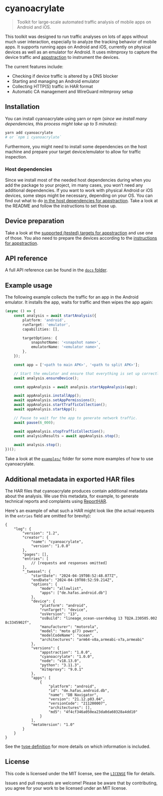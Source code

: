 # cyanoacrylate

> Toolkit for large-scale automated traffic analysis of mobile apps on Android and iOS.

This toolkit was designed to run traffic analyses on lots of apps without much user interaction, especially to analyze the tracking behavior of mobile apps. It supports running apps on Android and iOS, currently on physical devices as well as an emulator for Android. It uses mitmproxy to capture the device traffic and [appstraction](https://github.com/tweaselORG/appstraction) to instrument the devices.  

The current features include:

- Checking if device traffic is altered by a DNS blocker
- Starting and managing an Android emulator
- Collecting HTTP(S) traffic in HAR format
- Automatic CA management and WireGuard mitmproxy setup

## Installation  

You can install cyanoacrylate using yarn or npm (*since we install many dependencies, this process might take up to 5 minutes*):

```sh
yarn add cyanoacrylate
# or `npm i cyanoacrylate`
```

Furthermore, you might need to install some dependencies on the host machine and prepare your target device/emulator to allow for traffic inspection.

### Host dependencies

Since we install most of the needed host dependencies during when you add the package to your project, im many cases, you won’t need any additional dependencies. If you want to work with physical Android or iOS devices, some steps might be necessary, depending on your OS. You can find out what to do [in the host dependencies for appstraction](https://github.com/tweaselORG/appstraction#host-dependencies-for-android). Take a look at the README and follow the instructions to set those up.

## Device preparation

Take a look at the [supported (tested) targets for appstraction](https://github.com/tweaselORG/appstraction#supported-targets) and use one of those. You also need to prepare the devices according to the [instructions for appstraction](https://github.com/tweaselORG/appstraction#device-preparation).

## API reference

A full API reference can be found in the [`docs` folder](/docs/README.md).

## Example usage

The following example collects the traffic for an app in the Android emulator. It installs the app, waits for traffic and then wipes the app again:

```ts
(async () => {
    const analysis = await startAnalysis({
        platform: 'android',
        runTarget: 'emulator',
        capabilities: [],

        targetOptions: {
            snapshotName: '<snapshot name>',
            emulatorName: '<emulator name>',
        },
    });

    const app = ['<path to main APK>', '<path to split APK>'];

    // Start the emulator and ensure that everything is set up correctly.
    await analysis.ensureDevice();

    const appAnalysis = await analysis.startAppAnalysis(app);

    await appAnalysis.installApp();
    await appAnalysis.setAppPermissions();
    await appAnalysis.startTrafficCollection();
    await appAnalysis.startApp();

    // Pause to wait for the app to generate network traffic.
    await pause(6_000);

    await appAnalysis.stopTrafficCollection();
    const analysisResults = await appAnalysis.stop();
    
    await analysis.stop();
})();
```

Take a look at the [`examples/`](examples) folder for some more examples of how to use cyanoacrylate.

## Additional metadata in exported HAR files

The HAR files that cyanoacrylate produces contain additional metadata about the analysis. We use this metadata, for example, to generate technical reports and complaints using [ReportHAR](https://github.com/tweaselORG/ReportHAR).

Here's an example of what such a HAR might look like (the actual requests in the `entries` field are omitted for brevity):

```json5
{
    "log": {
        "version": "1.2",
        "creator": {
            "name": "cyanoacrylate",
            "version": "1.0.0"
        },
        "pages": [],
        "entries": [
            // [requests and responses omitted]
        ],
        "_tweasel": {
            "startDate": "2024-04-19T08:52:48.077Z",
            "endDate": "2024-04-19T08:52:59.214Z",
            "options": {
                "mode": "allowlist",
                "apps": ["de.hafas.android.db"]
            },
            "device": {
                "platform": "android",
                "runTarget": "device",
                "osVersion": "13",
                "osBuild": "lineage_ocean-userdebug 13 TQ2A.230505.002 8c3345902f",
                "manufacturer": "motorola",
                "model": "moto g(7) power",
                "modelCodeName": "ocean",
                "architectures": "arm64-v8a,armeabi-v7a,armeabi"
            },
            "versions": {
                "appstraction": "1.0.0",
                "cyanoacrylate": "1.0.0",
                "node": "v18.13.0",
                "python": "3.11.3",
                "mitmproxy": "9.0.1"
            },
            "apps": [
                {
                    "platform": "android",
                    "id": "de.hafas.android.db",
                    "name": "DB Navigator",
                    "version": "21.12.p03.04",
                    "versionCode": "211200007",
                    "architectures": [],
                    "md5": "4f4cf346a050ea23da0da60328a4dd10"
                }
            ],
            "metaVersion": "1.0"
        }
    }
}
```

See the [type definition](docs/README.md#tweaselharmetav1) for more details on which information is included.

## License

This code is licensed under the MIT license, see the [`LICENSE`](LICENSE) file for details.

Issues and pull requests are welcome! Please be aware that by contributing, you agree for your work to be licensed under an MIT license.
